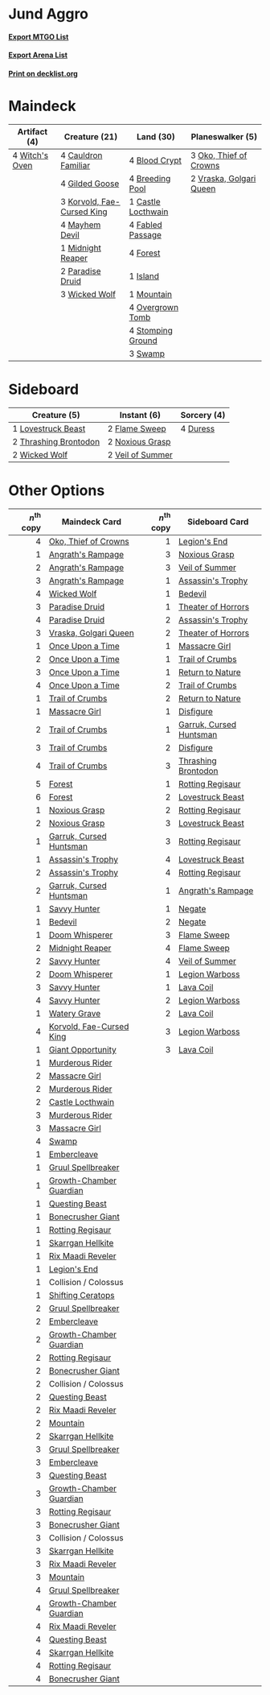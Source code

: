 # Jund Aggro

#### [Export MTGO List](../collection/Jund%20Aggro/Jund%20Aggro.txt)
#### [Export Arena List](../collection/Jund%20Aggro/Jund%20Aggro_arena.txt)
#### [Print on decklist.org](http://decklist.org/?deckmain=4%09Blood%20Crypt%0A4%09Breeding%20Pool%0A1%09Castle%20Locthwain%0A4%09Cauldron%20Familiar%0A4%09Fabled%20Passage%0A4%09Forest%0A4%09Gilded%20Goose%0A1%09Island%0A3%09Korvold,%20Fae-Cursed%20King%0A4%09Mayhem%20Devil%0A1%09Midnight%20Reaper%0A1%09Mountain%0A3%09Oko,%20Thief%20of%20Crowns%0A4%09Overgrown%20Tomb%0A2%09Paradise%20Druid%0A4%09Stomping%20Ground%0A3%09Swamp%0A2%09Vraska,%20Golgari%20Queen%0A3%09Wicked%20Wolf%0A4%09Witch's%20Oven&deckside=4%09Duress%0A2%09Flame%20Sweep%0A1%09Lovestruck%20Beast%0A2%09Noxious%20Grasp%0A2%09Thrashing%20Brontodon%0A2%09Veil%20of%20Summer%0A2%09Wicked%20Wolf)
# Maindeck

|                                      Artifact (4)                                       |                                            Creature (21)                                            |                                          Land (30)                                          |                                         Planeswalker (5)                                         |
|-----------------------------------------------------------------------------------------|-----------------------------------------------------------------------------------------------------|---------------------------------------------------------------------------------------------|--------------------------------------------------------------------------------------------------|
|4 [Witch's Oven](http://gatherer.wizards.com/Pages/Card/Details.aspx?multiverseid=473199)|4 [Cauldron Familiar](http://gatherer.wizards.com/Pages/Card/Details.aspx?multiverseid=473043)       |4 [Blood Crypt](http://gatherer.wizards.com/Pages/Card/Details.aspx?multiverseid=97102)      |3 [Oko, Thief of Crowns](http://gatherer.wizards.com/Pages/Card/Details.aspx?multiverseid=473159) |
|                                                                                         |4 [Gilded Goose](http://gatherer.wizards.com/Pages/Card/Details.aspx?multiverseid=473122)            |4 [Breeding Pool](http://gatherer.wizards.com/Pages/Card/Details.aspx?multiverseid=97088)    |2 [Vraska, Golgari Queen](http://gatherer.wizards.com/Pages/Card/Details.aspx?multiverseid=452963)|
|                                                                                         |3 [Korvold, Fae-Cursed King](http://gatherer.wizards.com/Pages/Card/Details.aspx?multiverseid=476047)|1 [Castle Locthwain](http://gatherer.wizards.com/Pages/Card/Details.aspx?multiverseid=473203)|                                                                                                  |
|                                                                                         |4 [Mayhem Devil](http://gatherer.wizards.com/Pages/Card/Details.aspx?multiverseid=461131)            |4 [Fabled Passage](http://gatherer.wizards.com/Pages/Card/Details.aspx?multiverseid=473206)  |                                                                                                  |
|                                                                                         |1 [Midnight Reaper](http://gatherer.wizards.com/Pages/Card/Details.aspx?multiverseid=452827)         |4 [Forest](http://gatherer.wizards.com/Pages/Card/Details.aspx?multiverseid=439860)          |                                                                                                  |
|                                                                                         |2 [Paradise Druid](http://gatherer.wizards.com/Pages/Card/Details.aspx?multiverseid=461098)          |1 [Island](http://gatherer.wizards.com/Pages/Card/Details.aspx?multiverseid=439857)          |                                                                                                  |
|                                                                                         |3 [Wicked Wolf](http://gatherer.wizards.com/Pages/Card/Details.aspx?multiverseid=473143)             |1 [Mountain](http://gatherer.wizards.com/Pages/Card/Details.aspx?multiverseid=439859)        |                                                                                                  |
|                                                                                         |                                                                                                     |4 [Overgrown Tomb](http://gatherer.wizards.com/Pages/Card/Details.aspx?multiverseid=405103)  |                                                                                                  |
|                                                                                         |                                                                                                     |4 [Stomping Ground](http://gatherer.wizards.com/Pages/Card/Details.aspx?multiverseid=405110) |                                                                                                  |
|                                                                                         |                                                                                                     |3 [Swamp](http://gatherer.wizards.com/Pages/Card/Details.aspx?multiverseid=439858)           |                                                                                                  |


# Sideboard

|                                          Creature (5)                                          |                                        Instant (6)                                        |                                   Sorcery (4)                                    |
|------------------------------------------------------------------------------------------------|-------------------------------------------------------------------------------------------|----------------------------------------------------------------------------------|
|1 [Lovestruck Beast](http://gatherer.wizards.com/Pages/Card/Details.aspx?multiverseid=473127)   |2 [Flame Sweep](http://gatherer.wizards.com/Pages/Card/Details.aspx?multiverseid=466893)   |4 [Duress](http://gatherer.wizards.com/Pages/Card/Details.aspx?multiverseid=14557)|
|2 [Thrashing Brontodon](http://gatherer.wizards.com/Pages/Card/Details.aspx?multiverseid=456570)|2 [Noxious Grasp](http://gatherer.wizards.com/Pages/Card/Details.aspx?multiverseid=466864) |                                                                                  |
|2 [Wicked Wolf](http://gatherer.wizards.com/Pages/Card/Details.aspx?multiverseid=473143)        |2 [Veil of Summer](http://gatherer.wizards.com/Pages/Card/Details.aspx?multiverseid=466952)|                                                                                  |


# Other Options

|*n*<sup>th</sup> copy|                                           Maindeck Card                                           |*n*<sup>th</sup> copy|                                          Sideboard Card                                          |
|--------------------:|---------------------------------------------------------------------------------------------------|--------------------:|--------------------------------------------------------------------------------------------------|
|                    4|[Oko, Thief of Crowns](http://gatherer.wizards.com/Pages/Card/Details.aspx?multiverseid=473159)    |                    1|[Legion's End](http://gatherer.wizards.com/Pages/Card/Details.aspx?multiverseid=466860)           |
|                    1|[Angrath's Rampage](http://gatherer.wizards.com/Pages/Card/Details.aspx?multiverseid=461112)       |                    3|[Noxious Grasp](http://gatherer.wizards.com/Pages/Card/Details.aspx?multiverseid=466864)          |
|                    2|[Angrath's Rampage](http://gatherer.wizards.com/Pages/Card/Details.aspx?multiverseid=461112)       |                    3|[Veil of Summer](http://gatherer.wizards.com/Pages/Card/Details.aspx?multiverseid=466952)         |
|                    3|[Angrath's Rampage](http://gatherer.wizards.com/Pages/Card/Details.aspx?multiverseid=461112)       |                    1|[Assassin's Trophy](http://gatherer.wizards.com/Pages/Card/Details.aspx?multiverseid=452902)      |
|                    4|[Wicked Wolf](http://gatherer.wizards.com/Pages/Card/Details.aspx?multiverseid=473143)             |                    1|[Bedevil](http://gatherer.wizards.com/Pages/Card/Details.aspx?multiverseid=457301)                |
|                    3|[Paradise Druid](http://gatherer.wizards.com/Pages/Card/Details.aspx?multiverseid=461098)          |                    1|[Theater of Horrors](http://gatherer.wizards.com/Pages/Card/Details.aspx?multiverseid=457357)     |
|                    4|[Paradise Druid](http://gatherer.wizards.com/Pages/Card/Details.aspx?multiverseid=461098)          |                    2|[Assassin's Trophy](http://gatherer.wizards.com/Pages/Card/Details.aspx?multiverseid=452902)      |
|                    3|[Vraska, Golgari Queen](http://gatherer.wizards.com/Pages/Card/Details.aspx?multiverseid=452963)   |                    2|[Theater of Horrors](http://gatherer.wizards.com/Pages/Card/Details.aspx?multiverseid=457357)     |
|                    1|[Once Upon a Time](http://gatherer.wizards.com/Pages/Card/Details.aspx?multiverseid=473131)        |                    1|[Massacre Girl](http://gatherer.wizards.com/Pages/Card/Details.aspx?multiverseid=461026)          |
|                    2|[Once Upon a Time](http://gatherer.wizards.com/Pages/Card/Details.aspx?multiverseid=473131)        |                    1|[Trail of Crumbs](http://gatherer.wizards.com/Pages/Card/Details.aspx?multiverseid=473141)        |
|                    3|[Once Upon a Time](http://gatherer.wizards.com/Pages/Card/Details.aspx?multiverseid=473131)        |                    1|[Return to Nature](http://gatherer.wizards.com/Pages/Card/Details.aspx?multiverseid=461102)       |
|                    4|[Once Upon a Time](http://gatherer.wizards.com/Pages/Card/Details.aspx?multiverseid=473131)        |                    2|[Trail of Crumbs](http://gatherer.wizards.com/Pages/Card/Details.aspx?multiverseid=473141)        |
|                    1|[Trail of Crumbs](http://gatherer.wizards.com/Pages/Card/Details.aspx?multiverseid=473141)         |                    2|[Return to Nature](http://gatherer.wizards.com/Pages/Card/Details.aspx?multiverseid=461102)       |
|                    1|[Massacre Girl](http://gatherer.wizards.com/Pages/Card/Details.aspx?multiverseid=461026)           |                    1|[Disfigure](http://gatherer.wizards.com/Pages/Card/Details.aspx?multiverseid=442076)              |
|                    2|[Trail of Crumbs](http://gatherer.wizards.com/Pages/Card/Details.aspx?multiverseid=473141)         |                    1|[Garruk, Cursed Huntsman](http://gatherer.wizards.com/Pages/Card/Details.aspx?multiverseid=473153)|
|                    3|[Trail of Crumbs](http://gatherer.wizards.com/Pages/Card/Details.aspx?multiverseid=473141)         |                    2|[Disfigure](http://gatherer.wizards.com/Pages/Card/Details.aspx?multiverseid=442076)              |
|                    4|[Trail of Crumbs](http://gatherer.wizards.com/Pages/Card/Details.aspx?multiverseid=473141)         |                    3|[Thrashing Brontodon](http://gatherer.wizards.com/Pages/Card/Details.aspx?multiverseid=456570)    |
|                    5|[Forest](http://gatherer.wizards.com/Pages/Card/Details.aspx?multiverseid=439860)                  |                    1|[Rotting Regisaur](http://gatherer.wizards.com/Pages/Card/Details.aspx?multiverseid=466865)       |
|                    6|[Forest](http://gatherer.wizards.com/Pages/Card/Details.aspx?multiverseid=439860)                  |                    2|[Lovestruck Beast](http://gatherer.wizards.com/Pages/Card/Details.aspx?multiverseid=473127)       |
|                    1|[Noxious Grasp](http://gatherer.wizards.com/Pages/Card/Details.aspx?multiverseid=466864)           |                    2|[Rotting Regisaur](http://gatherer.wizards.com/Pages/Card/Details.aspx?multiverseid=466865)       |
|                    2|[Noxious Grasp](http://gatherer.wizards.com/Pages/Card/Details.aspx?multiverseid=466864)           |                    3|[Lovestruck Beast](http://gatherer.wizards.com/Pages/Card/Details.aspx?multiverseid=473127)       |
|                    1|[Garruk, Cursed Huntsman](http://gatherer.wizards.com/Pages/Card/Details.aspx?multiverseid=473153) |                    3|[Rotting Regisaur](http://gatherer.wizards.com/Pages/Card/Details.aspx?multiverseid=466865)       |
|                    1|[Assassin's Trophy](http://gatherer.wizards.com/Pages/Card/Details.aspx?multiverseid=452902)       |                    4|[Lovestruck Beast](http://gatherer.wizards.com/Pages/Card/Details.aspx?multiverseid=473127)       |
|                    2|[Assassin's Trophy](http://gatherer.wizards.com/Pages/Card/Details.aspx?multiverseid=452902)       |                    4|[Rotting Regisaur](http://gatherer.wizards.com/Pages/Card/Details.aspx?multiverseid=466865)       |
|                    2|[Garruk, Cursed Huntsman](http://gatherer.wizards.com/Pages/Card/Details.aspx?multiverseid=473153) |                    1|[Angrath's Rampage](http://gatherer.wizards.com/Pages/Card/Details.aspx?multiverseid=461112)      |
|                    1|[Savvy Hunter](http://gatherer.wizards.com/Pages/Card/Details.aspx?multiverseid=473162)            |                    1|[Negate](http://gatherer.wizards.com/Pages/Card/Details.aspx?multiverseid=423707)                 |
|                    1|[Bedevil](http://gatherer.wizards.com/Pages/Card/Details.aspx?multiverseid=457301)                 |                    2|[Negate](http://gatherer.wizards.com/Pages/Card/Details.aspx?multiverseid=423707)                 |
|                    1|[Doom Whisperer](http://gatherer.wizards.com/Pages/Card/Details.aspx?multiverseid=452819)          |                    3|[Flame Sweep](http://gatherer.wizards.com/Pages/Card/Details.aspx?multiverseid=466893)            |
|                    2|[Midnight Reaper](http://gatherer.wizards.com/Pages/Card/Details.aspx?multiverseid=452827)         |                    4|[Flame Sweep](http://gatherer.wizards.com/Pages/Card/Details.aspx?multiverseid=466893)            |
|                    2|[Savvy Hunter](http://gatherer.wizards.com/Pages/Card/Details.aspx?multiverseid=473162)            |                    4|[Veil of Summer](http://gatherer.wizards.com/Pages/Card/Details.aspx?multiverseid=466952)         |
|                    2|[Doom Whisperer](http://gatherer.wizards.com/Pages/Card/Details.aspx?multiverseid=452819)          |                    1|[Legion Warboss](http://gatherer.wizards.com/Pages/Card/Details.aspx?multiverseid=452859)         |
|                    3|[Savvy Hunter](http://gatherer.wizards.com/Pages/Card/Details.aspx?multiverseid=473162)            |                    1|[Lava Coil](http://gatherer.wizards.com/Pages/Card/Details.aspx?multiverseid=452858)              |
|                    4|[Savvy Hunter](http://gatherer.wizards.com/Pages/Card/Details.aspx?multiverseid=473162)            |                    2|[Legion Warboss](http://gatherer.wizards.com/Pages/Card/Details.aspx?multiverseid=452859)         |
|                    1|[Watery Grave](http://gatherer.wizards.com/Pages/Card/Details.aspx?multiverseid=405114)            |                    2|[Lava Coil](http://gatherer.wizards.com/Pages/Card/Details.aspx?multiverseid=452858)              |
|                    4|[Korvold, Fae-Cursed King](http://gatherer.wizards.com/Pages/Card/Details.aspx?multiverseid=476047)|                    3|[Legion Warboss](http://gatherer.wizards.com/Pages/Card/Details.aspx?multiverseid=452859)         |
|                    1|[Giant Opportunity](http://gatherer.wizards.com/Pages/Card/Details.aspx?multiverseid=473121)       |                    3|[Lava Coil](http://gatherer.wizards.com/Pages/Card/Details.aspx?multiverseid=452858)              |
|                    1|[Murderous Rider](http://gatherer.wizards.com/Pages/Card/Details.aspx?multiverseid=473059)         |                     |                                                                                                  |
|                    2|[Massacre Girl](http://gatherer.wizards.com/Pages/Card/Details.aspx?multiverseid=461026)           |                     |                                                                                                  |
|                    2|[Murderous Rider](http://gatherer.wizards.com/Pages/Card/Details.aspx?multiverseid=473059)         |                     |                                                                                                  |
|                    2|[Castle Locthwain](http://gatherer.wizards.com/Pages/Card/Details.aspx?multiverseid=473203)        |                     |                                                                                                  |
|                    3|[Murderous Rider](http://gatherer.wizards.com/Pages/Card/Details.aspx?multiverseid=473059)         |                     |                                                                                                  |
|                    3|[Massacre Girl](http://gatherer.wizards.com/Pages/Card/Details.aspx?multiverseid=461026)           |                     |                                                                                                  |
|                    4|[Swamp](http://gatherer.wizards.com/Pages/Card/Details.aspx?multiverseid=439858)                   |                     |                                                                                                  |
|                    1|[Embercleave](http://gatherer.wizards.com/Pages/Card/Details.aspx?multiverseid=473082)             |                     |                                                                                                  |
|                    1|[Gruul Spellbreaker](http://gatherer.wizards.com/Pages/Card/Details.aspx?multiverseid=457323)      |                     |                                                                                                  |
|                    1|[Growth-Chamber Guardian](http://gatherer.wizards.com/Pages/Card/Details.aspx?multiverseid=457272) |                     |                                                                                                  |
|                    1|[Questing Beast](http://gatherer.wizards.com/Pages/Card/Details.aspx?multiverseid=473133)          |                     |                                                                                                  |
|                    1|[Bonecrusher Giant](http://gatherer.wizards.com/Pages/Card/Details.aspx?multiverseid=473077)       |                     |                                                                                                  |
|                    1|[Rotting Regisaur](http://gatherer.wizards.com/Pages/Card/Details.aspx?multiverseid=466865)        |                     |                                                                                                  |
|                    1|[Skarrgan Hellkite](http://gatherer.wizards.com/Pages/Card/Details.aspx?multiverseid=457258)       |                     |                                                                                                  |
|                    1|[Rix Maadi Reveler](http://gatherer.wizards.com/Pages/Card/Details.aspx?multiverseid=457253)       |                     |                                                                                                  |
|                    1|[Legion's End](http://gatherer.wizards.com/Pages/Card/Details.aspx?multiverseid=466860)            |                     |                                                                                                  |
|                    1|Collision / Colossus                                                                               |                     |                                                                                                  |
|                    1|[Shifting Ceratops](http://gatherer.wizards.com/Pages/Card/Details.aspx?multiverseid=466948)       |                     |                                                                                                  |
|                    2|[Gruul Spellbreaker](http://gatherer.wizards.com/Pages/Card/Details.aspx?multiverseid=457323)      |                     |                                                                                                  |
|                    2|[Embercleave](http://gatherer.wizards.com/Pages/Card/Details.aspx?multiverseid=473082)             |                     |                                                                                                  |
|                    2|[Growth-Chamber Guardian](http://gatherer.wizards.com/Pages/Card/Details.aspx?multiverseid=457272) |                     |                                                                                                  |
|                    2|[Rotting Regisaur](http://gatherer.wizards.com/Pages/Card/Details.aspx?multiverseid=466865)        |                     |                                                                                                  |
|                    2|[Bonecrusher Giant](http://gatherer.wizards.com/Pages/Card/Details.aspx?multiverseid=473077)       |                     |                                                                                                  |
|                    2|Collision / Colossus                                                                               |                     |                                                                                                  |
|                    2|[Questing Beast](http://gatherer.wizards.com/Pages/Card/Details.aspx?multiverseid=473133)          |                     |                                                                                                  |
|                    2|[Rix Maadi Reveler](http://gatherer.wizards.com/Pages/Card/Details.aspx?multiverseid=457253)       |                     |                                                                                                  |
|                    2|[Mountain](http://gatherer.wizards.com/Pages/Card/Details.aspx?multiverseid=439859)                |                     |                                                                                                  |
|                    2|[Skarrgan Hellkite](http://gatherer.wizards.com/Pages/Card/Details.aspx?multiverseid=457258)       |                     |                                                                                                  |
|                    3|[Gruul Spellbreaker](http://gatherer.wizards.com/Pages/Card/Details.aspx?multiverseid=457323)      |                     |                                                                                                  |
|                    3|[Embercleave](http://gatherer.wizards.com/Pages/Card/Details.aspx?multiverseid=473082)             |                     |                                                                                                  |
|                    3|[Questing Beast](http://gatherer.wizards.com/Pages/Card/Details.aspx?multiverseid=473133)          |                     |                                                                                                  |
|                    3|[Growth-Chamber Guardian](http://gatherer.wizards.com/Pages/Card/Details.aspx?multiverseid=457272) |                     |                                                                                                  |
|                    3|[Rotting Regisaur](http://gatherer.wizards.com/Pages/Card/Details.aspx?multiverseid=466865)        |                     |                                                                                                  |
|                    3|[Bonecrusher Giant](http://gatherer.wizards.com/Pages/Card/Details.aspx?multiverseid=473077)       |                     |                                                                                                  |
|                    3|Collision / Colossus                                                                               |                     |                                                                                                  |
|                    3|[Skarrgan Hellkite](http://gatherer.wizards.com/Pages/Card/Details.aspx?multiverseid=457258)       |                     |                                                                                                  |
|                    3|[Rix Maadi Reveler](http://gatherer.wizards.com/Pages/Card/Details.aspx?multiverseid=457253)       |                     |                                                                                                  |
|                    3|[Mountain](http://gatherer.wizards.com/Pages/Card/Details.aspx?multiverseid=439859)                |                     |                                                                                                  |
|                    4|[Gruul Spellbreaker](http://gatherer.wizards.com/Pages/Card/Details.aspx?multiverseid=457323)      |                     |                                                                                                  |
|                    4|[Growth-Chamber Guardian](http://gatherer.wizards.com/Pages/Card/Details.aspx?multiverseid=457272) |                     |                                                                                                  |
|                    4|[Rix Maadi Reveler](http://gatherer.wizards.com/Pages/Card/Details.aspx?multiverseid=457253)       |                     |                                                                                                  |
|                    4|[Questing Beast](http://gatherer.wizards.com/Pages/Card/Details.aspx?multiverseid=473133)          |                     |                                                                                                  |
|                    4|[Skarrgan Hellkite](http://gatherer.wizards.com/Pages/Card/Details.aspx?multiverseid=457258)       |                     |                                                                                                  |
|                    4|[Rotting Regisaur](http://gatherer.wizards.com/Pages/Card/Details.aspx?multiverseid=466865)        |                     |                                                                                                  |
|                    4|[Bonecrusher Giant](http://gatherer.wizards.com/Pages/Card/Details.aspx?multiverseid=473077)       |                     |                                                                                                  |

